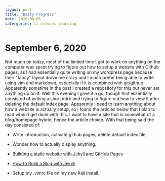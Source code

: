 ```yaml
---
layout: post
title: "Daily Progress"
date: 2020-09-06
catergories: it infosec learning
---
```


# September 6, 2020

Not much on today, most of the limited time I got to work on anything on the computer was spent trying to figure out how to setup a website with Github pages, as I had essentially quite writing on my wordpress page because their "fancy" layout drove me crazy and I much prefer being able to write using vim and markdown, especially if it is combined with git/github. Apparently sometime in the past I created a repository for this but never set anything up on it. Well this evening I gave it a go, though that essentially consisted of writing a short intro and trying to figure out how to view it after deleting the default index page. Apparently I need to learn anything about how a website is actually setup, so I found the articles below that I plan to read when I get done with this. I want to have a site that is somewhat of a blog/homepage hybrid, hence the article choice. With that being said the day consisted of:

- Write introduction, activate github pages, delete default index file. 

- Wonder how to actually display anything.

- [Building a static website with Jekyll and GitHub Pages](https://programminghistorian.org/en/lessons/building-static-sites-with-jekyll-github-pages#what-are-static-sites-jekyll-etc--why-might-i-care-)

- [How to Build a Blog with Jekyll](https://www.creativebloq.com/how-to/jekyll-blog)

- Setup my .vimrc file on my new Kali install. 
